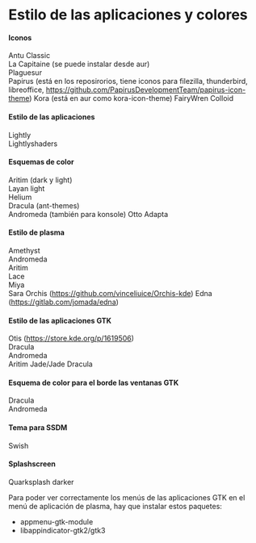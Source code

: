 # Estilo de las aplicaciones y colores

#### Iconos

Antu Classic  
La Capitaine (se puede instalar desde aur)  
Plaguesur  
Papirus (está en los reposirorios, tiene iconos para filezilla, thunderbird, libreoffice, <https://github.com/PapirusDevelopmentTeam/papirus-icon-theme>) 
Kora (está en aur como kora-icon-theme)
FairyWren
Colloid

#### Estilo de las aplicaciones

Lightly  
Lightlyshaders

#### Esquemas de color

Aritim (dark y light)  
Layan light  
Helium  
Dracula (ant-themes)  
Andromeda (también para konsole)
Otto
Adapta

#### Estilo de plasma

Amethyst  
Andromeda  
Aritim  
Lace  
Miya  
Sara
Orchis (<https://github.com/vinceliuice/Orchis-kde>)
Edna (<https://gitlab.com/jomada/edna>)

#### Estilo de las aplicaciones GTK

Otis (<https://store.kde.org/p/1619506>)  
Dracula  
Andromeda  
Aritim
Jade/Jade Dracula

#### Esquema de color para el borde las ventanas GTK

Dracula  
Andromeda

#### Tema para SSDM

Swish

#### Splashscreen

Quarksplash darker

Para poder ver correctamente los menús de las aplicaciones GTK en el menú de aplicación de plasma, hay que instalar estos paquetes:  

- appmenu-gtk-module
- libappindicator-gtk2/gtk3

